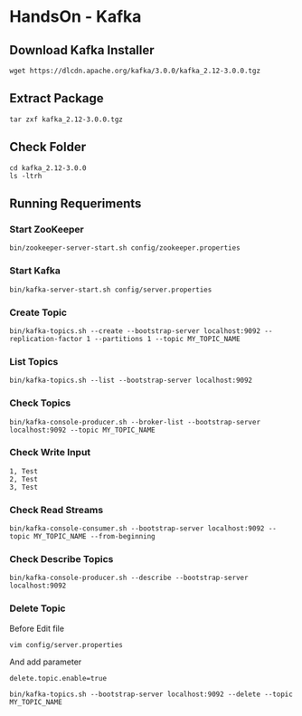 # HandsOn - Kafka


## Download Kafka Installer

```
wget https://dlcdn.apache.org/kafka/3.0.0/kafka_2.12-3.0.0.tgz
```


## Extract Package

```
tar zxf kafka_2.12-3.0.0.tgz
```

## Check Folder

```
cd kafka_2.12-3.0.0
ls -ltrh
```

## Running Requeriments

### Start ZooKeeper

```
bin/zookeeper-server-start.sh config/zookeeper.properties
```

### Start Kafka

```
bin/kafka-server-start.sh config/server.properties
```

### Create Topic

```
bin/kafka-topics.sh --create --bootstrap-server localhost:9092 --replication-factor 1 --partitions 1 --topic MY_TOPIC_NAME
```

### List Topics

```
bin/kafka-topics.sh --list --bootstrap-server localhost:9092
```

### Check Topics

```
bin/kafka-console-producer.sh --broker-list --bootstrap-server localhost:9092 --topic MY_TOPIC_NAME

```

### Check Write Input

```
1, Test
2, Test
3, Test
```

### Check Read Streams

```
bin/kafka-console-consumer.sh --bootstrap-server localhost:9092 --topic MY_TOPIC_NAME --from-beginning
```

### Check Describe Topics

```
bin/kafka-console-producer.sh --describe --bootstrap-server localhost:9092 
```

### Delete Topic

Before Edit file

```
vim config/server.properties
```

And add parameter

```
delete.topic.enable=true
```

```
bin/kafka-topics.sh --bootstrap-server localhost:9092 --delete --topic MY_TOPIC_NAME
```

